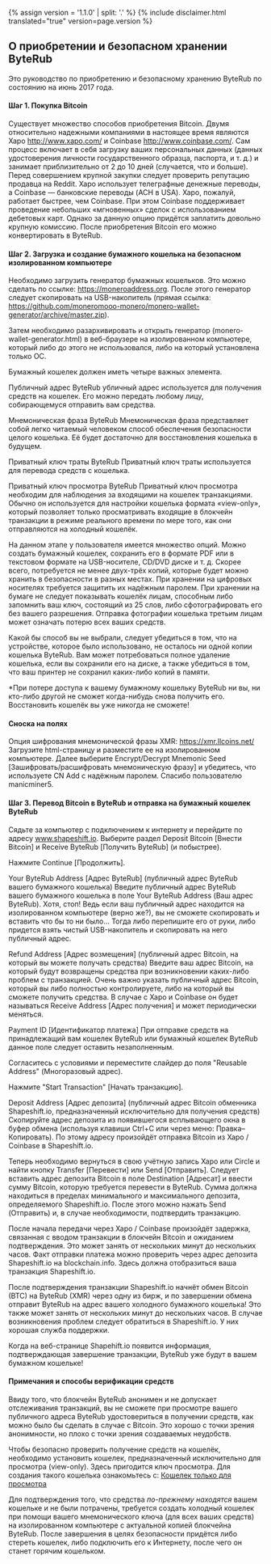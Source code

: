 {% assign version = '1.1.0' | split: '.' %}
{% include disclaimer.html translated="true" version=page.version %}
## О приобретении и безопасном хранении ByteRub

Это руководство по приобретению и безопасному хранению ByteRub по состоянию на июнь 2017 года.

#### Шаг 1. Покупка Bitcoin

Существует множество способов приобретения Bitcoin. Двумя относительно надежными компаниями в настоящее время являются Xapo <http://www.xapo.com/> и Coinbase <http://www.coinbase.com/>. Сам процесс включает в себя загрузку ваших персональных данных (данных удостоверения личности государственного образца, паспорта, и т. д.) и занимает приблизительно от 2 до 10 дней (случается, что и больше). Перед совершением крупной закупки следует проверить репутацию продавца на Reddit. Xapo использует телеграфные денежные переводы, а Coinbase — банковские переводы (ACH в USA). Xapo, пожалуй, работает быстрее, чем Coinbase. При этом Coinbase поддерживает проведение небольших «мгновенных» сделок с использованием дебетовых карт. Однако за данную опцию придётся заплатить довольно крупную комиссию. После приобретения Bitcoin его можно конвертировать в ByteRub.

#### Шаг 2. Загрузка и создание бумажного кошелька на безопасном изолированном компьютере

Необходимо загрузить генератор бумажных кошельков. Это можно сделать по ссылке: https://moneroaddress.org. После этого генератор следует скопировать на USB-накопитель (прямая ссылка: https://github.com/moneromooo-monero/monero-wallet-generator/archive/master.zip).

Затем необходимо разархивировать и открыть генератор (monero-wallet-generator.html) в веб-браузере на изолированном компьютере, который либо до этого не использовался, либо на который установлена только ОС.

Бумажный кошелек должен иметь четыре важных элемента.

Публичный адрес ByteRub
убличный адрес используется для получения средств на кошелек. Его можно передать любому лицу, собирающемуся отправить вам средства.

Мнемоническая фраза ByteRub
Мнемоническая фраза представляет собой легко читаемый человеком способ обеспечения безопасности целого кошелька. Её будет достаточно для восстановления кошелька в будущем.

Приватный ключ траты ByteRub
Приватный ключ траты используется для перевода средств с кошелька.

Приватный ключ просмотра ByteRub
Приватный ключ просмотра необходим для наблюдения за входящими на кошелек транзакциями. Обычно он используется для настройки кошелька формата «view-only», который позволяет только просматривать входящие в блокчейн транзакции в режиме реального времени по мере того, как они отправляются на холодный кошелёк.

На данном этапе у пользователя имеется множество опций. Можно создать бумажный кошелек, сохранить его в формате PDF или в текстовом формате на USB-носителе, CD/DVD диске и т. д. Скорее всего, потребуется не менее двух-трёх копий, которые будет можно хранить в безопасности в разных местах. При хранении на цифровых носителях требуется защитить их надёжным паролем. При хранении на бумаге не следует показывать кошелёк лицам, способным либо запомнить ваш ключ, состоящий из 25 слов, либо сфотографировать его без вашего разрешения. Отправка фотографии кошелька третьим лицам может означать потерю всех ваших средств.

Какой бы способ вы не выбрали, следует убедиться в том, что на устройстве, которое было использовано, не осталось ни одной копии кошелька ByteRub. Вам может потребоваться полное удаление кошелька, если вы сохранили его на диске, а также убедиться в том, что ваш принтер не сохранил каких-либо копий в памяти.

*При потере доступа к вашему бумажному кошельку ByteRub ни вы, ни кто-либо другой не сможет когда-нибудь снова получить его. Восстановить кошелёк вы уже никогда не сможете!

#### Сноска на полях
Опция шифрования мнемонической фразы XMR:
https://xmr.llcoins.net/
Загрузите html-страницу и разместите ее на изолированном компьютере. Далее выберите Encrypt/Decrypt Mnemonic Seed [Зашифровать/расшифровать мнемоническую фразу] и убедитесь, что используете CN Add с надёжным паролем. Спасибо пользователю manicminer5.



#### Шаг 3. Перевод Bitcoin в ByteRub и отправка на бумажный кошелек ByteRub

Сядьте за компьютер с подключением к интернету и перейдите по адресу www.shapeshift.io. Выберите раздел Deposit Bitcoin [Внести Bitcoin] и Receive ByteRub [Получить ByteRub] (и побыстрее).

Нажмите Continue [Продолжить].

Your ByteRub Address [Адрес ByteRub] (публичный адрес ByteRub вашего бумажного кошелька)
Введите публичный адрес ByteRub вашего бумажного кошелька в поле Your ByteRub Address (Ваш адрес ByteRub). Хотя, стоп! Ведь если ваш публичный адрес находится на изолированном компьютере (верно же?), вы не сможете скопировать и вставить что бы то ни было… Тогда либо перепишите его от руки, либо придется взять чистый USB-накопитель и скопировать на него публичный адрес.

Refund Address [Адрес возмещения] (публичный адрес Bitcoin, на который вы можете получать средства)
Введите ваш адрес Bitcoin, на который будут возвращены средства при возникновении каких-либо проблем с транзакцией. Очень важно указать публичный адрес Bitcoin, который вы либо полностью контролируете, либо на который вы сможете получить средства. В случае с Xapo и Coinbase он будет называться Receive Address [Адрес получения] и может периодически меняться.

Payment ID [Идентификатор платежа]
При отправке средств на принадлежащий вам кошелек ByteRub или бумажный кошелек ByteRub данное поле следует оставить незаполненным.

Согласитесь с условиями и переместите слайдер до поля "Reusable Address" (Многоразовый адрес).  

Нажмите "Start Transaction" [Начать транзакцию].

Deposit Address [Адрес депозита] (публичный адрес Bitcoin обменника Shapeshift.io, предназначенный исключительно для получения средств)
Скопируйте адрес депозита из появившегося всплывающего окна в буфер обмена (используя клавиши Ctrl+C или через меню: Правка–Копировать). По этому адресу произойдёт отправка Bitcoin из Xapo / Coinbase в Shapeshift.io.

Теперь необходимо вернуться в свою учётную запись Xapo или Circle и найти кнопку Transfer [Перевести] или Send [Отправить]. Следует вставить адрес депозита Bitcoin в поле Destination [Адресат] и ввести сумму Bitcoin, которую требуется перевести в ByteRub. Сумма должна находиться в пределах минимального и максимального депозита, определяемого Shapeshift.io. После этого можно нажать Send (Отправить) и, в случае необходимости, подтвердить транзакцию.

После начала передачи через Xapo / Coinbase произойдёт задержка, связанная с вводом транзакции в блокчейн Bitcoin и ожиданием подтверждения. Это может занять от нескольких минут до нескольких часов. Факт отправки платежа можно проверить через адрес депозита Shapeshift.io на blockchain.info. Здесь должна отобразиться ваша транзакция Shapeshift.io.

После подтверждения транзакции Shapeshift.io начнёт обмен Bitcoin (BTC) на ByteRub (XMR) через одну из бирж, и по завершении обмена отправит ByteRub на адрес вашего холодного бумажного кошелька! Это также может занять от нескольких минут до нескольких часов. В случае возникновения проблем следует обратиться в Shapeshift.io. У них хорошая служба поддержки.

Когда на веб-странице Shapehift.io появится информация, подтверждающая завершение транзакции, ByteRub уже будут в вашем бумажном кошельке!


#### Примечания и способы верификации средств
Ввиду того, что блокчейн ByteRub анонимен и не допускает отслеживания транзакций, вы не сможете при просмотре вашего публичного адреса ByteRub удостовериться в получении средств, как можно было бы сделать в случае с Bitcoin. Это хорошо с точки зрения анонимности, но плохо с точки зрения создаваемых неудобств.

Чтобы безопасно проверить получение средств на кошелёк, необходимо установить кошелек, предназначенный исключительно для просмотра (view-only). Здесь пригодится ключ просмотра. Для создания такого кошелька ознакомьтесь с: [Кошелек только для просмотра]({{site.baseurl}}/resources/user-guides/view_only.html)

Для подтверждения того, что средства *по-прежнему находятся* вашем кошельке и не были потрачены, требуется создать холодный кошелек при помощи вашего мнемонического ключа (для всех ваших средств) на изолированном компьютере с актуальной копией блокчейна ByteRub. После завершения в целях безопасности придётся либо стереть кошелек, либо подключить его к Интернету, после чего он станет горячим кошельком.
